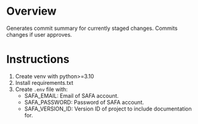 # Overview

Generates commit summary for currently staged changes. Commits changes if user approves.

# Instructions

1. Create venv with python>=3.10
2. Install requirements.txt
3. Create `.env` file with:
    - SAFA_EMAIL: Email of SAFA account.
    - SAFA_PASSWORD: Password of SAFA account.
    - SAFA_VERSION_ID: Version ID of project to include documentation for.